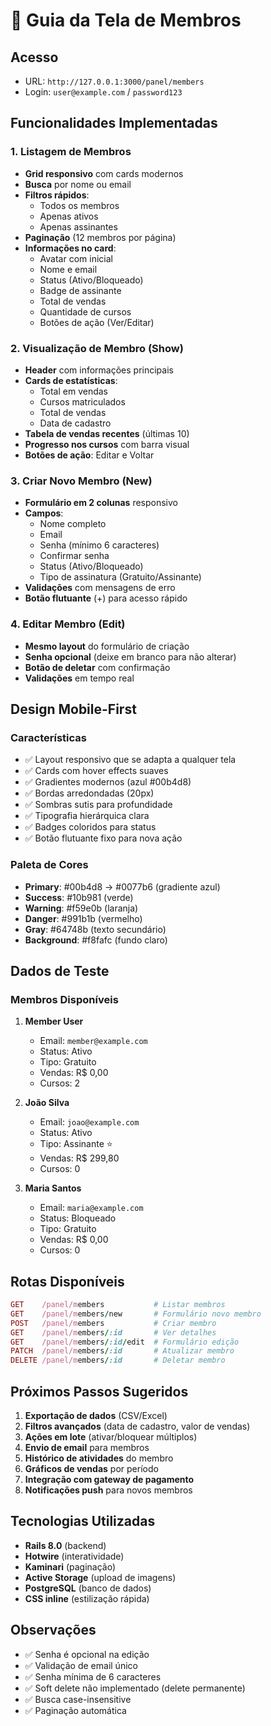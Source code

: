 # 👥 Guia da Tela de Membros

## Acesso
- URL: `http://127.0.0.1:3000/panel/members`
- Login: `user@example.com` / `password123`

## Funcionalidades Implementadas

### 1. Listagem de Membros
- **Grid responsivo** com cards modernos
- **Busca** por nome ou email
- **Filtros rápidos**:
  - Todos os membros
  - Apenas ativos
  - Apenas assinantes
- **Paginação** (12 membros por página)
- **Informações no card**:
  - Avatar com inicial
  - Nome e email
  - Status (Ativo/Bloqueado)
  - Badge de assinante
  - Total de vendas
  - Quantidade de cursos
  - Botões de ação (Ver/Editar)

### 2. Visualização de Membro (Show)
- **Header** com informações principais
- **Cards de estatísticas**:
  - Total em vendas
  - Cursos matriculados
  - Total de vendas
  - Data de cadastro
- **Tabela de vendas recentes** (últimas 10)
- **Progresso nos cursos** com barra visual
- **Botões de ação**: Editar e Voltar

### 3. Criar Novo Membro (New)
- **Formulário em 2 colunas** responsivo
- **Campos**:
  - Nome completo
  - Email
  - Senha (mínimo 6 caracteres)
  - Confirmar senha
  - Status (Ativo/Bloqueado)
  - Tipo de assinatura (Gratuito/Assinante)
- **Validações** com mensagens de erro
- **Botão flutuante** (+) para acesso rápido

### 4. Editar Membro (Edit)
- **Mesmo layout** do formulário de criação
- **Senha opcional** (deixe em branco para não alterar)
- **Botão de deletar** com confirmação
- **Validações** em tempo real

## Design Mobile-First

### Características
- ✅ Layout responsivo que se adapta a qualquer tela
- ✅ Cards com hover effects suaves
- ✅ Gradientes modernos (azul #00b4d8)
- ✅ Bordas arredondadas (20px)
- ✅ Sombras sutis para profundidade
- ✅ Tipografia hierárquica clara
- ✅ Badges coloridos para status
- ✅ Botão flutuante fixo para nova ação

### Paleta de Cores
- **Primary**: #00b4d8 → #0077b6 (gradiente azul)
- **Success**: #10b981 (verde)
- **Warning**: #f59e0b (laranja)
- **Danger**: #991b1b (vermelho)
- **Gray**: #64748b (texto secundário)
- **Background**: #f8fafc (fundo claro)

## Dados de Teste

### Membros Disponíveis
1. **Member User**
   - Email: `member@example.com`
   - Status: Ativo
   - Tipo: Gratuito
   - Vendas: R$ 0,00
   - Cursos: 2

2. **João Silva**
   - Email: `joao@example.com`
   - Status: Ativo
   - Tipo: Assinante ⭐
   - Vendas: R$ 299,80
   - Cursos: 0

3. **Maria Santos**
   - Email: `maria@example.com`
   - Status: Bloqueado
   - Tipo: Gratuito
   - Vendas: R$ 0,00
   - Cursos: 0

## Rotas Disponíveis

```ruby
GET    /panel/members           # Listar membros
GET    /panel/members/new       # Formulário novo membro
POST   /panel/members           # Criar membro
GET    /panel/members/:id       # Ver detalhes
GET    /panel/members/:id/edit  # Formulário edição
PATCH  /panel/members/:id       # Atualizar membro
DELETE /panel/members/:id       # Deletar membro
```

## Próximos Passos Sugeridos

1. **Exportação de dados** (CSV/Excel)
2. **Filtros avançados** (data de cadastro, valor de vendas)
3. **Ações em lote** (ativar/bloquear múltiplos)
4. **Envio de email** para membros
5. **Histórico de atividades** do membro
6. **Gráficos de vendas** por período
7. **Integração com gateway de pagamento**
8. **Notificações push** para novos membros

## Tecnologias Utilizadas

- **Rails 8.0** (backend)
- **Hotwire** (interatividade)
- **Kaminari** (paginação)
- **Active Storage** (upload de imagens)
- **PostgreSQL** (banco de dados)
- **CSS inline** (estilização rápida)

## Observações

- ✅ Senha é opcional na edição
- ✅ Validação de email único
- ✅ Senha mínima de 6 caracteres
- ✅ Soft delete não implementado (delete permanente)
- ✅ Busca case-insensitive
- ✅ Paginação automática
